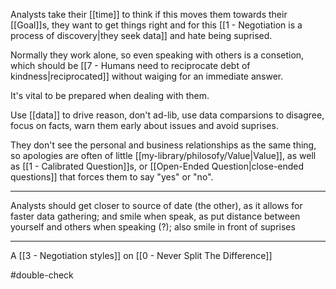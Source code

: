 Analysts take their [[time]] to think if this moves them towards their [[Goal]]s, they want to get things right and for this [[1 - Negotiation is a process of discovery|they seek data]] and hate being suprised.

Normally they work alone, so even speaking with others is a consetion, which should be [[7 - Humans need to reciprocate debt of kindness|reciprocated]] without waiging for an immediate answer.

It's vital to be prepared when dealing with them.

Use [[data]] to drive reason, don't ad-lib, use data comparsions to disagree, focus on facts, warn them early about issues and avoid suprises.

They don't see the personal and business relationships as the same thing, so apologies are often of little [[my-library/philosofy/Value|Value]], as well as [[1 - Calibrated Question]]s, or [[Open-Ended Question|close-ended questions]] that forces them to say "yes" or "no".

---

Analysts should get closer to source of date (the other), as it allows for faster data gathering; and smile when speak, as put distance between yourself and others when speaking (?); also smile in front of suprises

---

A [[3 - Negotiation styles]] on [[0 - Never Split The Difference]]

#double-check 
